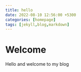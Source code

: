 ```yaml
---
title: hello
date: 2022-08-10 12:56:00 +5300
categories: [homepage]
tags: [jekyll,blog,markdown]
---
```


# Welcome 
 
 Hello and welcome to my blog

